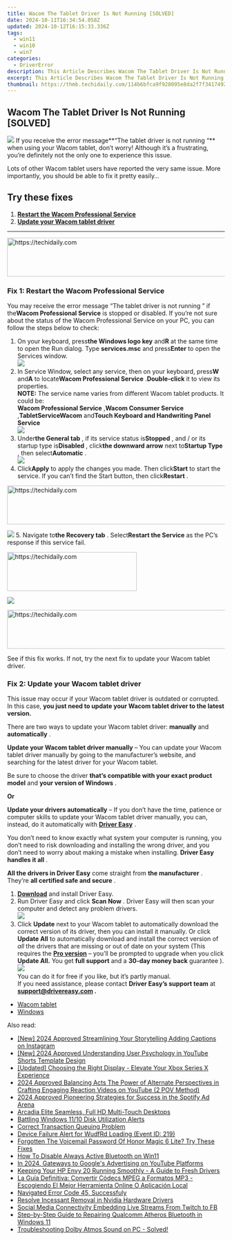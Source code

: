 ```yaml
---
title: Wacom The Tablet Driver Is Not Running [SOLVED]
date: 2024-10-11T16:34:54.058Z
updated: 2024-10-12T16:15:33.336Z
tags:
  - win11
  - win10
  - win7
categories:
  - DriverError
description: This Article Describes Wacom The Tablet Driver Is Not Running [SOLVED]
excerpt: This Article Describes Wacom The Tablet Driver Is Not Running [SOLVED]
thumbnail: https://thmb.techidaily.com/114b6bfca9f928095e8da2f7f3417492afac50bf37b6d4d36fe64b43b43e9aea.jpg
---
```


## Wacom The Tablet Driver Is Not Running [SOLVED]

 ![](https://images.drivereasy.com/wp-content/uploads/2018/12/snap000096.png) If you receive the error message**“The tablet driver is not running “** when using your Wacom tablet, don’t worry! Although it’s a frustrating, you’re definitely not the only one to experience this issue.

 Lots of other Wacom tablet users have reported the very same issue. More importantly, you should be able to fix it pretty easily…

## **Try these fixes**

1. [**Restart the Wacom Professional Service**](https://dhgate.sjv.io/5g6yb2)
2. [**Update your Wacom tablet driver**](https://25home.pxf.io/vnbxnv)

---

<!-- affiliate ads begin -->
<a href="https://appsumo.8odi.net/c/5597632/2130873/7443" target="_top" id="2130873">
  <img src="//a.impactradius-go.com/display-ad/7443-2130873" border="0" alt="https://techidaily.com" width="600" height="90"/>
</a>
<img height="0" width="0" src="https://appsumo.8odi.net/i/5597632/2130873/7443" style="position:absolute;visibility:hidden;" border="0" />
<!-- affiliate ads end -->

### **Fix 1: Restart the Wacom Professional Service**

 You may receive the error message “The tablet driver is not running ” if the**Wacom Professional Service** is stopped or disabled. If you’re not sure about the status of the Wacom Professional Service on your PC, you can follow the steps below to check:

1. On your keyboard, press**the Windows logo key** and**R** at the same time to open the Run dialog. Type **services.msc** and press**Enter** to open the Services window.  
![](https://images.drivereasy.com/wp-content/uploads/2018/12/snap000098.png)
2. In Service Window, select any service, then on your keyboard, press**W** and**A** to locate**Wacom Professional Service** .**Double-click** it to view its properties.  
**NOTE:** The service name varies from different Wacom tablet products. It could be:  
**Wacom Professional Service** ,**Wacom Consumer Service** ,**TabletServiceWacom** and**Touch Keyboard and Handwriting Panel Service**  
![](https://images.drivereasy.com/wp-content/uploads/2018/12/snap000099.png)
3. Under**the General tab** , if its service status is**Stopped** , and / or its startup type is**Disabled** , click**the downward arrow** next to**Startup Type** , then select**Automatic** .  
![](https://images.drivereasy.com/wp-content/uploads/2018/12/snap000101-1.png)
4. Click**Apply**  to apply the changes you made. Then click**Start** to start the service. If you can’t find the Start button, then click**Restart** .  

<!-- affiliate ads begin -->
<a href="https://appsumo.8odi.net/c/5597632/2094482/7443" target="_top" id="2094482">
  <img src="//a.impactradius-go.com/display-ad/7443-2094482" border="0" alt="https://techidaily.com" width="728" height="90"/>
</a>
<img height="0" width="0" src="https://appsumo.8odi.net/i/5597632/2094482/7443" style="position:absolute;visibility:hidden;" border="0" />
<!-- affiliate ads end -->

![](https://images.drivereasy.com/wp-content/uploads/2018/12/snap000102.png)
5. Navigate to**the Recovery tab** . Select**Restart the Service** as the PC’s response if this service fail.  

<!-- affiliate ads begin -->
<a href="https://aligracehair.sjv.io/c/5597632/1880956/19272" target="_top" id="1880956">
  <img src="//a.impactradius-go.com/display-ad/19272-1880956" border="0" alt="https://techidaily.com" width="300" height="90"/>
</a>
<img height="0" width="0" src="https://aligracehair.sjv.io/i/5597632/1880956/19272" style="position:absolute;visibility:hidden;" border="0" />
<!-- affiliate ads end -->

![](https://images.drivereasy.com/wp-content/uploads/2018/12/snap000103-1.png)

<!-- affiliate ads begin -->
<a href="https://imp.i357552.net/c/5597632/999558/11832" target="_top" id="999558">
  <img src="//a.impactradius-go.com/display-ad/11832-999558" border="0" alt="https://techidaily.com" width="728" height="90"/>
</a>
<img height="0" width="0" src="https://imp.i357552.net/i/5597632/999558/11832" style="position:absolute;visibility:hidden;" border="0" />
<!-- affiliate ads end -->

 See if this fix works. If not, try the next fix to update your Wacom tablet driver.

### **Fix 2: Update your Wacom tablet driver**

 This issue may occur if your Wacom tablet driver is outdated or corrupted. In this case, **you just need to update your Wacom tablet driver to the latest version.**

There are two ways to update your Wacom tablet driver: **manually**  and **automatically** .

**Update your Wacom tablet driver manually**  – You can update your Wacom tablet driver manually by going to the manufacturer’s website, and searching for the latest driver for your Wacom tablet.

 Be sure to choose the driver **that’s compatible with your exact product model** and **your version of Windows** .

**Or**

**Update your drivers automatically**  – If you don’t have the time, patience or computer skills to update your Wacom tablet driver manually, you can, instead, do it automatically with **[Driver Easy](https://tools.techidaily.com/drivereasy/download/)**  .  

 You don’t need to know exactly what system your computer is running, you don’t need to risk downloading and installing the wrong driver, and you don’t need to worry about making a mistake when installing. **Driver Easy handles it all** .

**All the drivers in Driver Easy** come straight from **the manufacturer** . They‘re **all certified safe and secure** .

1. **[Download](https://tools.techidaily.com/drivereasy/download/)**  and install Driver Easy.
2. Run Driver Easy and click **Scan Now**  . Driver Easy will then scan your computer and detect any problem drivers.  
![](https://images.drivereasy.com/wp-content/uploads/2018/12/snap000027-4.png)
3. Click **Update**  next to your Wacom tablet to automatically download the correct version of its driver, then you can install it manually. Or click **Update All**  to automatically download and install the correct version of _all_ the drivers that are missing or out of date on your system (This requires the [**Pro version**](https://tools.techidaily.com/drivereasy/download/) – you’ll be prompted to upgrade when you click **Update All.**  You get **full support** and a **30-day money back** guarantee  ).  
![](https://images.drivereasy.com/wp-content/uploads/2018/12/snap000104.png)  
 You can do it for free if you like, but it’s partly manual.  
 If you need assistance, please contact **Driver Easy’s support team** at **[support@drivereasy.com](https://bellelily.pxf.io/m5azgm) .**

* [Wacom tablet](https://store.drivereasy.com/order/cart.php?PRODS=4731822&QTY=1&AFFILIATE=108875)
* [Windows](https://tools.techidaily.com/drivereasy/download/)

<ins class="adsbygoogle"
     style="display:block"
     data-ad-format="autorelaxed"
     data-ad-client="ca-pub-7571918770474297"
     data-ad-slot="1223367746"></ins>

<ins class="adsbygoogle"
     style="display:block"
     data-ad-client="ca-pub-7571918770474297"
     data-ad-slot="8358498916"
     data-ad-format="auto"
     data-full-width-responsive="true"></ins>

<span class="atpl-alsoreadstyle">Also read:</span>
<div><ul>
<li><a href="https://instagram-clips.techidaily.com/new-2024-approved-streamlining-your-storytelling-adding-captions-on-instagram/"><u>[New] 2024 Approved Streamlining Your Storytelling Adding Captions on Instagram</u></a></li>
<li><a href="https://youtube-sure.techidaily.com/024-approved-understanding-user-psychology-in-youtube-shorts-template-design/"><u>[New] 2024 Approved Understanding User Psychology in YouTube Shorts Template Design</u></a></li>
<li><a href="https://fox-glue.techidaily.com/updated-choosing-the-right-display-elevate-your-xbox-series-x-experience/"><u>[Updated] Choosing the Right Display - Elevate Your Xbox Series X Experience</u></a></li>
<li><a href="https://youtube-zero.techidaily.com/approved-balancing-acts-the-power-of-alternate-perspectives-in-crafting-engaging-reaction-videos-on-youtube-2-pov-method/"><u>2024 Approved Balancing Acts The Power of Alternate Perspectives in Crafting Engaging Reaction Videos on YouTube (2 POV Method)</u></a></li>
<li><a href="https://extra-approaches.techidaily.com/2024-approved-pioneering-strategies-for-success-in-the-spotify-ad-arena/"><u>2024 Approved Pioneering Strategies for Success in the Spotify Ad Arena</u></a></li>
<li><a href="https://extra-resources.techidaily.com/arcadia-elite-seamless-full-hd-multi-touch-desktops/"><u>Arcadia Elite Seamless, Full HD Multi-Touch Desktops</u></a></li>
<li><a href="https://driver-error.techidaily.com/battling-windows-1110-disk-utilization-alerts/"><u>Battling Windows 11/10 Disk Utilization Alerts</u></a></li>
<li><a href="https://driver-error.techidaily.com/correct-transaction-queuing-problem/"><u>Correct Transaction Queuing Problem</u></a></li>
<li><a href="https://driver-error.techidaily.com/device-failure-alert-for-wudfrd-loading-event-id-219/"><u>Device Failure Alert for WudfRd Loading (Event ID: 219)</u></a></li>
<li><a href="https://unlock-android.techidaily.com/forgotten-the-voicemail-password-of-honor-magic-6-lite-try-these-fixes-by-drfone-android/"><u>Forgotten The Voicemail Password Of Honor Magic 6 Lite? Try These Fixes</u></a></li>
<li><a href="https://driver-error.techidaily.com/how-to-disable-always-active-bluetooth-on-win11/"><u>How To Disable Always Active Bluetooth on Win11</u></a></li>
<li><a href="https://youtube-zero.techidaily.com/24-gateways-to-googles-advertising-on-youtube-platforms/"><u>In 2024, Gateways to Google's Advertising on YouTube Platforms</u></a></li>
<li><a href="https://driver-error.techidaily.com/keeping-your-hp-envy-20-running-smoothly-a-guide-to-fresh-drivers/"><u>Keeping Your HP Envy 20 Running Smoothly - A Guide to Fresh Drivers</u></a></li>
<li><a href="https://some-knowledge.techidaily.com/la-guia-definitiva-convertir-codecs-mpeg-a-formatos-mp3-escogiendo-el-mejor-herramienta-online-o-aplicacion-local/"><u>La Guía Definitiva: Convertir Códecs MPEG a Formatos MP3 - Escogiendo El Mejor Herramienta Online O Aplicación Local</u></a></li>
<li><a href="https://driver-error.techidaily.com/1721098346021-navigated-error-code-45-successfuly/"><u>Navigated Error Code 45, Successfuly</u></a></li>
<li><a href="https://driver-error.techidaily.com/resolve-incessant-removal-in-nvidia-hardware-drivers/"><u>Resolve Incessant Removal in Nvidia Hardware Drivers</u></a></li>
<li><a href="https://facebook-video-content.techidaily.com/social-media-connectivity-embedding-live-streams-from-twitch-to-fb/"><u>Social Media Connectivity Embedding Live Streams From Twitch to FB</u></a></li>
<li><a href="https://driver-error.techidaily.com/step-by-step-guide-to-repairing-qualcomm-atheros-bluetooth-in-windows-11/"><u>Step-by-Step Guide to Repairing Qualcomm Atheros Bluetooth in Windows 11</u></a></li>
<li><a href="https://driver-error.techidaily.com/troubleshooting-dolby-atmos-sound-on-pc-solved/"><u>Troubleshooting Dolby Atmos Sound on PC - Solved!</u></a></li>
</ul></div>

